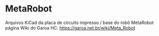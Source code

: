 # MetaRobot

Arquivos KiCad da placa de circuito impresso / base do robô MetaRobot
página Wiki do Garoa HC: https://garoa.net.br/wiki/Meta_Robot


